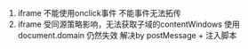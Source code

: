 1. iframe 不能使用onclick事件 不能事件无法拓传
2. iframe 受同源策略影响，无法获取子域的contentWindows
   使用document.domain 仍然失效
解决by postMessage + 注入脚本